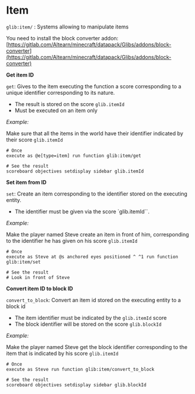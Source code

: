 # Item

`glib:item/` : Systems allowing to manipulate items

You need to install the block converter addon: [https://gitlab.com/Altearn/minecraft/datapack/Glibs/addons/block-converter](https://gitlab.com/Altearn/minecraft/datapack/Glibs/addons/block-converter)

**Get item ID**

`get`: Gives to the item executing the function a score corresponding to a unique identifier corresponding to its nature.
* The result is stored on the score `glib.itemId`
* Must be executed on an item only

*Example:* 

Make sure that all the items in the world have their identifier indicated by their score `glib.itemId`
```
# Once
execute as @e[type=item] run function glib:item/get

# See the result
scoreboard objectives setdisplay sidebar glib.itemId
```

**Set item from ID**

`set`: Create an item corresponding to the identifier stored on the executing entity.
* The identifier must be given via the score `glib.itemId``.

*Example:*

Make the player named Steve create an item in front of him, corresponding to the identifier he has given on his score `glib.itemId`
```
# Once
execute as Steve at @s anchored eyes positioned ^ ^1 run function glib:item/set

# See the result
# Look in front of Steve
```

**Convert item ID to block ID**

`convert_to_block`: Convert an item id stored on the executing entity to a block id
* The item identifier must be indicated by the `glib.itemId` score
* The block identifier will be stored on the score `glib.blockId`

*Example:*

Make the player named Steve get the block identifier corresponding to the item that is indicated by his score `glib.itemId`
```
# Once
execute as Steve run function glib:item/convert_to_block

# See the result
scoreboard objectives setdisplay sidebar glib.blockId
```